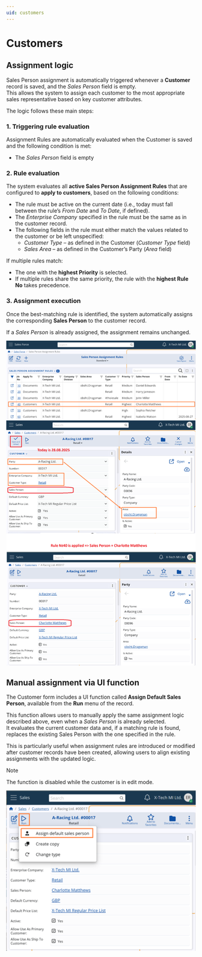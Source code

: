 ```yaml
---
uid: customers
---
```


# Customers  

## Assignment logic  
Sales Person assignment is automatically triggered whenever a **Customer** record is saved, and the *Sales Person* field is empty.  
This allows the system to assign each customer to the most appropriate sales representative based on key customer attributes.  

The logic follows these main steps:  

### 1. Triggering rule evaluation  
Assignment Rules are automatically evaluated when the Customer is saved and the following condition is met:  

- The *Sales Person* field is empty  


### 2. Rule evaluation  
The system evaluates all **active Sales Person Assignment Rules** that are configured to **apply to customers**, based on the following conditions:  

- The rule must be active on the current date (i.e., today must fall between the rule’s *From Date* and *To Date*, if defined).  
- The *Enterprise Company* specified in the rule must be the same as in the customer record.  
- The following fields in the rule must either match the values related to the customer or be left unspecified:  
  - *Customer Type* – as defined in the Customer (*Customer Type* field)   
  - *Sales Area* – as defined in the Customer’s Party (*Area* field)  

If multiple rules match:  
- The one with the **highest Priority** is selected.  
- If multiple rules share the same priority, the rule with the **highest Rule No** takes precedence.  


### 3. Assignment execution  
Once the best-matching rule is identified, the system automatically assigns the corresponding **Sales Person** to the customer record.  

If a *Sales Person* is already assigned, the assignment remains unchanged.

![Rules](pictures/rules-customer.png)
![Rule Logic Customer](pictures/rule-logic-customer.png)

## Manual assignment via UI function  

The Customer form includes a UI function called **Assign Default Sales Person**, available from the **Run** menu of the record.  

This function allows users to manually apply the same assignment logic described above, even when a *Sales Person* is already selected.  
It evaluates the current customer data and, if a matching rule is found, replaces the existing Sales Person with the one specified in the rule.  

This is particularly useful when assignment rules are introduced or modified after customer records have been created, allowing users to align existing assignments with the updated logic.  

> [!NOTE]  
> The function is disabled while the customer is in edit mode.

![UI Function Customer](pictures/ui-function-customer.png)
